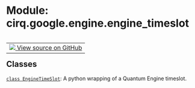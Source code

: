 <div itemscope itemtype="http://developers.google.com/ReferenceObject">
<meta itemprop="name" content="cirq.google.engine.engine_timeslot" />
<meta itemprop="path" content="Stable" />
</div>

# Module: cirq.google.engine.engine_timeslot

<!-- Insert buttons and diff -->

<table class="tfo-notebook-buttons tfo-api" align="left">

<td>
  <a target="_blank" href="https://github.com/quantumlib/cirq/tree/master/cirq/google/engine/engine_timeslot.py">
    <img src="https://www.tensorflow.org/images/GitHub-Mark-32px.png" />
    View source on GitHub
  </a>
</td>
</table>







## Classes

[`class EngineTimeSlot`](../../../cirq/google/EngineTimeSlot.md): A python wrapping of a Quantum Engine timeslot.


